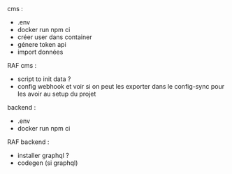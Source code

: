 cms : 
- .env
- docker run npm ci
- créer user dans container
- génere token api
- import données

RAF cms : 
- script to init data ?
- config webhook et voir si on peut les exporter dans le config-sync pour les avoir au setup du projet



backend : 
- .env
- docker run npm ci

RAF backend : 
- installer graphql ?
- codegen (si graphql)
